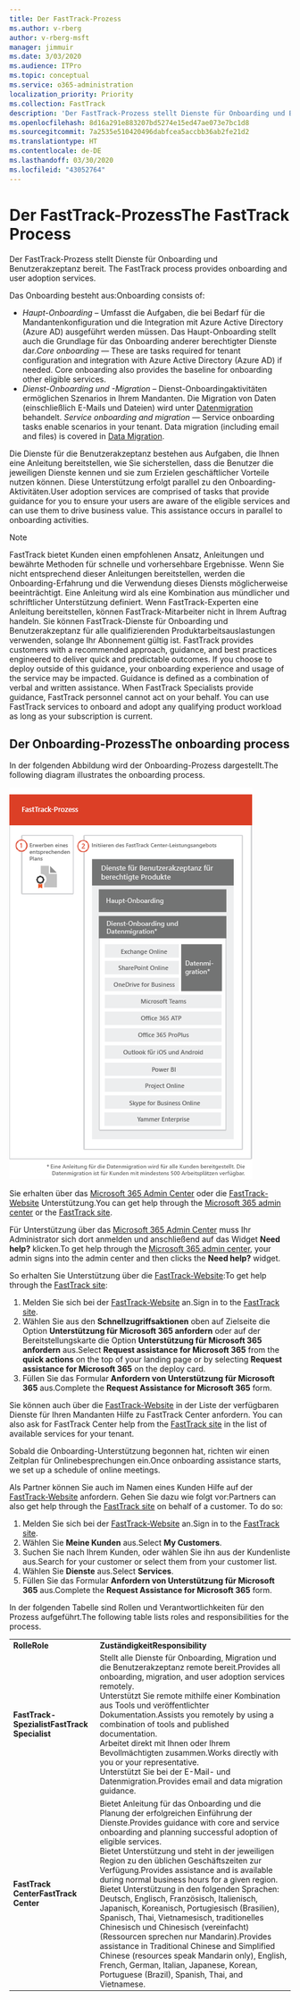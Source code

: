 ```yaml
---
title: Der FastTrack-Prozess
ms.author: v-rberg
author: v-rberg-msft
manager: jimmuir
ms.date: 3/03/2020
ms.audience: ITPro
ms.topic: conceptual
ms.service: o365-administration
localization_priority: Priority
ms.collection: FastTrack
description: 'Der FastTrack-Prozess stellt Dienste für Onboarding und Benutzerakzeptanz bereit. '
ms.openlocfilehash: 8d16a291e883207bd5274e15ed47ae073e7bc1d8
ms.sourcegitcommit: 7a2535e510420496dabfcea5accbb36ab2fe21d2
ms.translationtype: HT
ms.contentlocale: de-DE
ms.lasthandoff: 03/30/2020
ms.locfileid: "43052764"
---
```

# <a name="the-fasttrack-process"></a><span data-ttu-id="0bcc3-103">Der FastTrack-Prozess</span><span class="sxs-lookup"><span data-stu-id="0bcc3-103">The FastTrack Process</span></span>

<span data-ttu-id="0bcc3-104">Der FastTrack-Prozess stellt Dienste für Onboarding und Benutzerakzeptanz bereit. </span><span class="sxs-lookup"><span data-stu-id="0bcc3-104">The FastTrack process provides onboarding and user adoption services.</span></span> 
  
<span data-ttu-id="0bcc3-105">Das Onboarding besteht aus:</span><span class="sxs-lookup"><span data-stu-id="0bcc3-105">Onboarding consists of:</span></span>
  
- <span data-ttu-id="0bcc3-p101">*Haupt-Onboarding* – Umfasst die Aufgaben, die bei Bedarf für die Mandantenkonfiguration und die Integration mit Azure Active Directory (Azure AD) ausgeführt werden müssen. Das Haupt-Onboarding stellt auch die Grundlage für das Onboarding anderer berechtigter Dienste dar.</span><span class="sxs-lookup"><span data-stu-id="0bcc3-p101">*Core onboarding* — These are tasks required for tenant configuration and integration with Azure Active Directory (Azure AD) if needed. Core onboarding also provides the baseline for onboarding other eligible services.</span></span> 
- <span data-ttu-id="0bcc3-p102">*Dienst-Onboarding und -Migration* – Dienst-Onboardingaktivitäten ermöglichen Szenarios in Ihrem Mandanten. Die Migration von Daten (einschließlich E-Mails und Dateien) wird unter [Datenmigration](O365-data-migration.md) behandelt. </span><span class="sxs-lookup"><span data-stu-id="0bcc3-p102">*Service onboarding and migration* — Service onboarding tasks enable scenarios in your tenant. Data migration (including email and files) is covered in [Data Migration](O365-data-migration.md).</span></span> 
    
<span data-ttu-id="0bcc3-p103">Die Dienste für die Benutzerakzeptanz bestehen aus Aufgaben, die Ihnen eine Anleitung bereitstellen, wie Sie sicherstellen, dass die Benutzer die jeweiligen Dienste kennen und sie zum Erzielen geschäftlicher Vorteile nutzen können. Diese Unterstützung erfolgt parallel zu den Onboarding-Aktivitäten.</span><span class="sxs-lookup"><span data-stu-id="0bcc3-p103">User adoption services are comprised of tasks that provide guidance for you to ensure your users are aware of the eligible services and can use them to drive business value. This assistance occurs in parallel to onboarding activities.</span></span>
  
> [!NOTE]
> <span data-ttu-id="0bcc3-p104">FastTrack bietet Kunden einen empfohlenen Ansatz, Anleitungen und bewährte Methoden für schnelle und vorhersehbare Ergebnisse. Wenn Sie nicht entsprechend dieser Anleitungen bereitstellen, werden die Onboarding-Erfahrung und die Verwendung dieses Diensts möglicherweise beeinträchtigt. Eine Anleitung wird als eine Kombination aus mündlicher und schriftlicher Unterstützung definiert. Wenn FastTrack-Experten eine Anleitung bereitstellen, können FastTrack-Mitarbeiter nicht in Ihrem Auftrag handeln. Sie können FastTrack-Dienste für Onboarding und Benutzerakzeptanz für alle qualifizierenden Produktarbeitsauslastungen verwenden, solange Ihr Abonnement gültig ist. </span><span class="sxs-lookup"><span data-stu-id="0bcc3-p104">FastTrack provides customers with a recommended approach, guidance, and best practices engineered to deliver quick and predictable outcomes. If you choose to deploy outside of this guidance, your onboarding experience and usage of the service may be impacted. Guidance is defined as a combination of verbal and written assistance. When FastTrack Specialists provide guidance, FastTrack personnel cannot act on your behalf. You can use FastTrack services to onboard and adopt any qualifying product workload as long as your subscription is current.</span></span> 
  
## <a name="the-onboarding-process"></a><span data-ttu-id="0bcc3-117">Der Onboarding-Prozess</span><span class="sxs-lookup"><span data-stu-id="0bcc3-117">The onboarding process</span></span>

<span data-ttu-id="0bcc3-118">In der folgenden Abbildung wird der Onboarding-Prozess dargestellt.</span><span class="sxs-lookup"><span data-stu-id="0bcc3-118">The following diagram illustrates the onboarding process.</span></span>
  
![Zeitrahmen für die Nutzung des Onboarding-Angebots](media/O365-Onboarding-Timeline.png)
  
<span data-ttu-id="0bcc3-120">Sie erhalten über das [Microsoft 365 Admin Center](https://go.microsoft.com/fwlink/?linkid=2032704) oder die [FastTrack-Website](https://go.microsoft.com/fwlink/?linkid=780698) Unterstützung.</span><span class="sxs-lookup"><span data-stu-id="0bcc3-120">You can get help through the [Microsoft 365 admin center](https://go.microsoft.com/fwlink/?linkid=2032704) or the [FastTrack site](https://go.microsoft.com/fwlink/?linkid=780698).</span></span> 

<span data-ttu-id="0bcc3-121">Für Unterstützung über das [Microsoft 365 Admin Center](https://go.microsoft.com/fwlink/?linkid=2032704) muss Ihr Administrator sich dort anmelden und anschließend auf das Widget **Need help?** klicken.</span><span class="sxs-lookup"><span data-stu-id="0bcc3-121">To get help through the [Microsoft 365 admin center](https://go.microsoft.com/fwlink/?linkid=2032704), your admin signs into the admin center and then clicks the **Need help?** widget.</span></span> 

<span data-ttu-id="0bcc3-122">So erhalten Sie Unterstützung über die [FastTrack-Website](https://go.microsoft.com/fwlink/?linkid=780698):</span><span class="sxs-lookup"><span data-stu-id="0bcc3-122">To get help through the [FastTrack site](https://go.microsoft.com/fwlink/?linkid=780698):</span></span> 
1.    <span data-ttu-id="0bcc3-123">Melden Sie sich bei der [FastTrack-Website](https://go.microsoft.com/fwlink/?linkid=780698) an.</span><span class="sxs-lookup"><span data-stu-id="0bcc3-123">Sign in to the [FastTrack site](https://go.microsoft.com/fwlink/?linkid=780698).</span></span> 
2.    <span data-ttu-id="0bcc3-124">Wählen Sie aus den **Schnellzugriffsaktionen** oben auf Zielseite die Option **Unterstützung für Microsoft 365 anfordern** oder auf der Bereitstellungskarte die Option **Unterstützung für Microsoft 365 anfordern** aus.</span><span class="sxs-lookup"><span data-stu-id="0bcc3-124">Select **Request assistance for Microsoft 365** from the **quick actions** on the top of your landing page or by selecting **Request assistance for Microsoft 365** on the deploy card.</span></span>
3.    <span data-ttu-id="0bcc3-125">Füllen Sie das Formular **Anfordern von Unterstützung für Microsoft 365** aus.</span><span class="sxs-lookup"><span data-stu-id="0bcc3-125">Complete the **Request Assistance for Microsoft 365** form.</span></span> 
  
 <span data-ttu-id="0bcc3-126">Sie können auch über die [FastTrack-Website](https://go.microsoft.com/fwlink/?linkid=780698) in der Liste der verfügbaren Dienste für Ihren Mandanten Hilfe zu FastTrack Center anfordern. </span><span class="sxs-lookup"><span data-stu-id="0bcc3-126">You can also ask for FastTrack Center help from the [FastTrack site](https://go.microsoft.com/fwlink/?linkid=780698) in the list of available services for your tenant.</span></span> 
    
 <span data-ttu-id="0bcc3-127">Sobald die Onboarding-Unterstützung begonnen hat, richten wir einen Zeitplan für Onlinebesprechungen ein.</span><span class="sxs-lookup"><span data-stu-id="0bcc3-127">Once onboarding assistance starts, we set up a schedule of online meetings.</span></span>
    
<span data-ttu-id="0bcc3-p105">Als Partner können Sie auch im Namen eines Kunden Hilfe auf der [FastTrack-Website](https://go.microsoft.com/fwlink/?linkid=780698) anfordern. Gehen Sie dazu wie folgt vor:</span><span class="sxs-lookup"><span data-stu-id="0bcc3-p105">Partners can also get help through the [FastTrack site](https://go.microsoft.com/fwlink/?linkid=780698) on behalf of a customer. To do so:</span></span>
1.    <span data-ttu-id="0bcc3-130">Melden Sie sich bei der [FastTrack-Website](https://go.microsoft.com/fwlink/?linkid=780698) an.</span><span class="sxs-lookup"><span data-stu-id="0bcc3-130">Sign in to the [FastTrack site](https://go.microsoft.com/fwlink/?linkid=780698).</span></span> 
2.    <span data-ttu-id="0bcc3-131">Wählen Sie **Meine Kunden** aus.</span><span class="sxs-lookup"><span data-stu-id="0bcc3-131">Select **My Customers**.</span></span>
3.    <span data-ttu-id="0bcc3-132">Suchen Sie nach Ihrem Kunden, oder wählen Sie ihn aus der Kundenliste aus.</span><span class="sxs-lookup"><span data-stu-id="0bcc3-132">Search for your customer or select them from your customer list.</span></span>
4.    <span data-ttu-id="0bcc3-133">Wählen Sie **Dienste** aus.</span><span class="sxs-lookup"><span data-stu-id="0bcc3-133">Select **Services**.</span></span>
5.    <span data-ttu-id="0bcc3-134">Füllen Sie das Formular **Anfordern von Unterstützung für Microsoft 365** aus.</span><span class="sxs-lookup"><span data-stu-id="0bcc3-134">Complete the **Request Assistance for Microsoft 365** form.</span></span> 

<span data-ttu-id="0bcc3-135">In der folgenden Tabelle sind Rollen und Verantwortlichkeiten für den Prozess aufgeführt.</span><span class="sxs-lookup"><span data-stu-id="0bcc3-135">The following table lists roles and responsibilities for the process.</span></span>
    
|||
|:-----|:-----|
|<span data-ttu-id="0bcc3-136">**Rolle**</span><span class="sxs-lookup"><span data-stu-id="0bcc3-136">**Role**</span></span> <br/> |<span data-ttu-id="0bcc3-137">**Zuständigkeit**</span><span class="sxs-lookup"><span data-stu-id="0bcc3-137">**Responsibility**</span></span> <br/> |
|<span data-ttu-id="0bcc3-138">**FastTrack-Spezialist**</span><span class="sxs-lookup"><span data-stu-id="0bcc3-138">**FastTrack Specialist**</span></span> <br/> |<span data-ttu-id="0bcc3-139">Stellt alle Dienste für Onboarding, Migration und die Benutzerakzeptanz remote bereit.</span><span class="sxs-lookup"><span data-stu-id="0bcc3-139">Provides all onboarding, migration, and user adoption services remotely.</span></span>  <br/> <span data-ttu-id="0bcc3-140">Unterstützt Sie remote mithilfe einer Kombination aus Tools und veröffentlichter Dokumentation.</span><span class="sxs-lookup"><span data-stu-id="0bcc3-140">Assists you remotely by using a combination of tools and published documentation.</span></span> <br/> <span data-ttu-id="0bcc3-141">Arbeitet direkt mit Ihnen oder Ihrem Bevollmächtigten zusammen.</span><span class="sxs-lookup"><span data-stu-id="0bcc3-141">Works directly with you or your representative.</span></span> <br/> <span data-ttu-id="0bcc3-142">Unterstützt Sie bei der E-Mail- und Datenmigration.</span><span class="sxs-lookup"><span data-stu-id="0bcc3-142">Provides email and data migration guidance.</span></span>|
|<span data-ttu-id="0bcc3-143">**FastTrack Center**</span><span class="sxs-lookup"><span data-stu-id="0bcc3-143">**FastTrack Center**</span></span>  <br/> |<span data-ttu-id="0bcc3-144">Bietet Anleitung für das Onboarding und die Planung der erfolgreichen Einführung der Dienste.</span><span class="sxs-lookup"><span data-stu-id="0bcc3-144">Provides guidance with core and service onboarding and planning successful adoption of eligible services.</span></span>  <br/> <span data-ttu-id="0bcc3-145">Bietet Unterstützung und steht in der jeweiligen Region zu den üblichen Geschäftszeiten zur Verfügung.</span><span class="sxs-lookup"><span data-stu-id="0bcc3-145">Provides assistance and is available during normal business hours for a given region.</span></span> <br/> <span data-ttu-id="0bcc3-146">Bietet Unterstützung in den folgenden Sprachen: Deutsch, Englisch, Französisch, Italienisch, Japanisch, Koreanisch, Portugiesisch (Brasilien), Spanisch, Thai, Vietnamesisch, traditionelles Chinesisch und Chinesisch (vereinfacht) (Ressourcen sprechen nur Mandarin).</span><span class="sxs-lookup"><span data-stu-id="0bcc3-146">Provides assistance in Traditional Chinese and Simplified Chinese (resources speak Mandarin only), English, French, German, Italian, Japanese, Korean, Portuguese (Brazil), Spanish, Thai, and Vietnamese.</span></span>|
